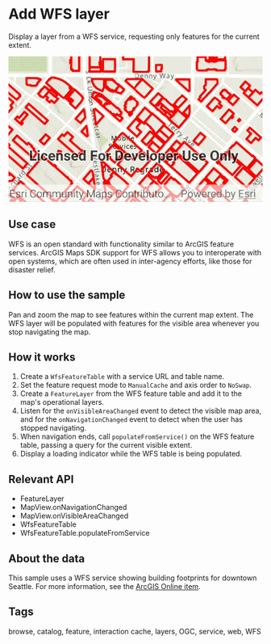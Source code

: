 # Add WFS layer

Display a layer from a WFS service, requesting only features for the current extent.

![Image of add WFS layer](add-wfs-layer.png)

## Use case

WFS is an open standard with functionality similar to ArcGIS feature services. ArcGIS Maps SDK support for WFS allows you to interoperate with open systems, which are often used in inter-agency efforts, like those for disaster relief.

## How to use the sample

Pan and zoom the map to see features within the current map extent. The WFS layer will be populated with features for the visible area whenever you stop navigating the map.

## How it works

1. Create a `WfsFeatureTable` with a service URL and table name.
2. Set the feature request mode to `ManualCache` and axis order to `NoSwap`.
3. Create a `FeatureLayer` from the WFS feature table and add it to the map's operational layers.
4. Listen for the `onVisibleAreaChanged` event to detect the visible map area, and for the `onNavigationChanged` event to detect when the user has stopped navigating.
5. When navigation ends, call `populateFromService()` on the WFS feature table, passing a query for the current visible extent.
6. Display a loading indicator while the WFS table is being populated.

## Relevant API

- FeatureLayer
- MapView.onNavigationChanged
- MapView.onVisibleAreaChanged
- WfsFeatureTable
- WfsFeatureTable.populateFromService

## About the data

This sample uses a WFS service showing building footprints for downtown Seattle. For more information, see the [ArcGIS Online item](https://www.arcgis.com/home/item.html?id=1b81d35c5b0942678140efc29bc25391).

## Tags

browse, catalog, feature, interaction cache, layers, OGC, service, web, WFS